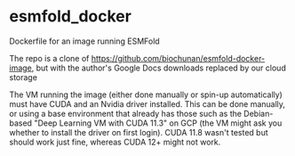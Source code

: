 # esmfold_docker
Dockerfile for an image running ESMFold

The repo is a clone of https://github.com/biochunan/esmfold-docker-image, but with the author's Google Docs downloads replaced by our cloud storage 

The VM running the image (either done manually or spin-up automatically) must have CUDA and an Nvidia driver installed. This can be done manually, or using a base environment that already has those such as the Debian-based "Deep Learning VM with CUDA 11.3" on GCP (the VM might ask you whether to install the driver on first login). CUDA 11.8 wasn't tested but should work just fine, whereas CUDA 12+ might not work.  
